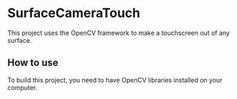 # SurfaceCameraTouch
This project uses the OpenCV framework to make a touchscreen out of any surface.

## How to use
To build this project, you need to have OpenCV libraries installed on your computer.
